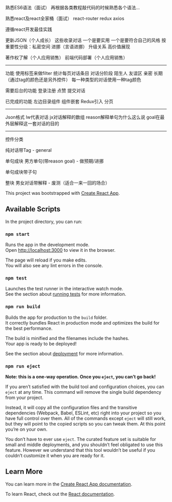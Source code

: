 熟悉ES6语法（面试）
再根据各类教程敲代码的时候熟悉各个语法...

熟悉react及react全家桶（面试）
react-router redux axios

遵循react开发最佳实践

更新JSON（个人成长）
这些收录对话
一个是要实用
一个是要符合自己的风格
按重要性分级：私密空间 进挪（言语进挪） 升级关系 高价值展现  

著作权了解（个人应用销售）
前端代码部署（个人应用销售）

-----------------
功能
使用标签来做filter
统计每页对话条目
对话分阶段 陌生人 友谊区 亲密 长期（通过tag的颜色还是另外控件）
每一种类型的对话使用一种tag颜色


需要后台的功能
登录注册
点赞
提交对话

已完成的功能
左边目录组件
组件嵌套
Redux引入
分页

-----------------
Json格式
lw代表对话
jx对话解释的数组
reason解释单句为什么这么说
goal在最外层解释这一套对话的目的

-----------------
控件分类

纯对话带Tag - general

单句成块
男方单句(带reason goal) - 做预期/进挪

单句成块带子句

整块
男女对话带解释 - 废测（适合一来一回的场合）

This project was bootstrapped with [Create React App](https://github.com/facebook/create-react-app).

## Available Scripts

In the project directory, you can run:

### `npm start`

Runs the app in the development mode.<br>
Open [http://localhost:3000](http://localhost:3000) to view it in the browser.

The page will reload if you make edits.<br>
You will also see any lint errors in the console.

### `npm test`

Launches the test runner in the interactive watch mode.<br>
See the section about [running tests](https://facebook.github.io/create-react-app/docs/running-tests) for more information.

### `npm run build`

Builds the app for production to the `build` folder.<br>
It correctly bundles React in production mode and optimizes the build for the best performance.

The build is minified and the filenames include the hashes.<br>
Your app is ready to be deployed!

See the section about [deployment](https://facebook.github.io/create-react-app/docs/deployment) for more information.

### `npm run eject`

**Note: this is a one-way operation. Once you `eject`, you can’t go back!**

If you aren’t satisfied with the build tool and configuration choices, you can `eject` at any time. This command will remove the single build dependency from your project.

Instead, it will copy all the configuration files and the transitive dependencies (Webpack, Babel, ESLint, etc) right into your project so you have full control over them. All of the commands except `eject` will still work, but they will point to the copied scripts so you can tweak them. At this point you’re on your own.

You don’t have to ever use `eject`. The curated feature set is suitable for small and middle deployments, and you shouldn’t feel obligated to use this feature. However we understand that this tool wouldn’t be useful if you couldn’t customize it when you are ready for it.

## Learn More

You can learn more in the [Create React App documentation](https://facebook.github.io/create-react-app/docs/getting-started).

To learn React, check out the [React documentation](https://reactjs.org/).
